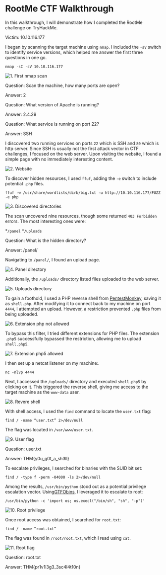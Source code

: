 # RootMe CTF Walkthrough

In this walkthrough, I will demonstrate how I completed the RootMe challenge on TryHackMe.

Victim: 10.10.116.177


I began by scanning the target machine using `nmap`. I included the `-sV` switch to identify service versions, which helped me answer the first three questions in one go.

```
nmap -sC -sV 10.10.116.177
```

![1. First nmap scan](/images/TryHackMe/RootMe/1_nmap_first.png)

Question: Scan the machine, how many ports are open?

Answer: 2

Question: What version of Apache is running?

Answer: 2.4.29

Question: What service is running on port 22?

Answer: SSH


I discovered two running services on ports `22` which is SSH and `80` which is http server. Since SSH is usually not the first attack vector in CTF challenges, I focused on the web server. Upon visiting the website, I found a simple page with no immediately interesting content.

![2. Website](/images/TryHackMe/RootMe/2_website.png)

To discover hidden resources, I used `ffuf`, adding the `-e` switch to include potential `.php` files.

```
ffuf -w /usr/share/wordlists/dirb/big.txt -u http://10.10.116.177/FUZZ -e php
```

![3. Discovered directories](/images/TryHackMe/RootMe/3_discovered_directories.png)

The scan uncovered nine resources, though some returned `403 Forbidden` errors. The most interesting ones were:

*`/panel`
*`/uploads`


Question: What is the hidden directory?

Answer: /panel/


Navigating to `/panel/`, I found an upload page.

![4. Panel directory](/images/TryHackMe/RootMe/4_panel_directory.png)

Additionally, the `/uploads/` directory listed files uploaded to the web server.

![5. Uploads directory](/images/TryHackMe/RootMe/5_uploads_directory.png)


To gain a foothold, I used a PHP reverse shell from [PentestMonkey](https://github.com/pentestmonkey/php-reverse-shell/blob/master/php-reverse-shell.php), saving it as `shell.php`. After modifying it to connect back to my machine on port `4444`, I attempted an upload. However, a restriction prevented `.php` files from being uploaded.

![6. Extension php not allowed](/images/TryHackMe/RootMe/6_php_extension_not_allowed.png)


To bypass this filter, I tried different extensions for PHP files. The extension `.php5` successfully bypassed the restriction, allowing me to upload `shell.php5`.

![7. Extension php5 allowed](/images/TryHackMe/RootMe/7_php5_extension_allowed.png)


I then set up a netcat listener on my machine:.

```
nc -nlvp 4444
```

Next, I accessed the `/uploads/` directory and executed `shell.php5` by clicking on it. This triggered the reverse shell, giving me access to the target machine as the `www-data` user.

![8. Revere shell](/images/TryHackMe/RootMe/8_reverse_shell.png)


With shell access, I used the `find` command to locate the `user.txt` flag:

```
find / -name “user.txt” 2>/dev/null
```

The flag was located in `/var/www/user.txt`.

![9. User flag](/images/TryHackMe/RootMe/9_user_flag.png)


Question: user.txt

Answer: THM{y0u_g0t_a_sh3ll}


To escalate privileges, I searched for binaries with the SUID bit set:

```
find / -type f -perm -04000 -ls 2>/dev/null
```

Among the results, `/usr/bin/python` stood out as a potential privilege escalation vector. Using[GTFObins](https://gtfobins.github.io/), I leveraged it to escalate to root:

```
/usr/bin/python -c 'import os; os.execl("/bin/sh", "sh", "-p")'
```

![10. Root privilege](/images/TryHackMe/RootMe/10_root_privilege.png)


Once root access was obtained, I searched for `root.txt`:

```
find / -name “root.txt”
```

The flag was found in `/root/root.txt`, which I read using `cat`.

![11. Root flag](/images/TryHackMe/RootMe/11_root_flag.png)


Question: root.txt

Answer: THM{pr1v1l3g3_3sc4l4t10n}
